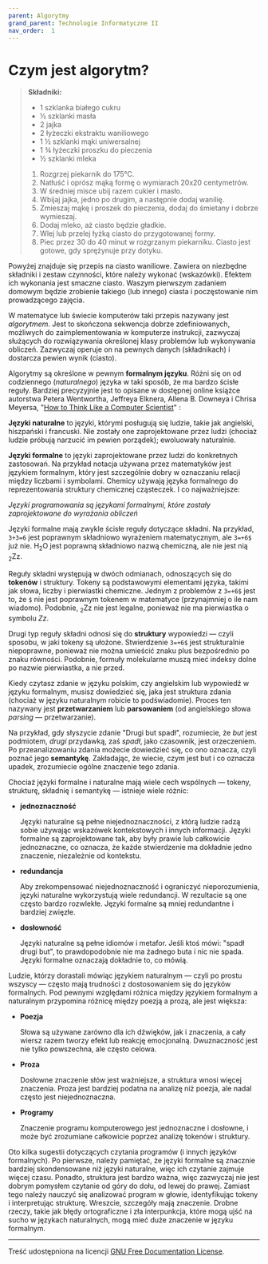 ```yaml
---
parent: Algorytmy
grand_parent: Technologie Informatyczne II
nav_order:  1
---
```


# Czym jest algorytm?

> **Składniki:**
> * 1 szklanka białego cukru
> * ½ szklanki masła
> * 2 jajka
> * 2 łyżeczki ekstraktu waniliowego
> * 1 ½ szklanki mąki uniwersalnej
> * 1 ¾ łyżeczki proszku do pieczenia
> * ½ szklanki mleka
>
> 1. Rozgrzej piekarnik do 175°C.
> 2. Natłuść i oprósz mąką formę o wymiarach 20x20 centymetrów.
> 3. W średniej misce ubij razem cukier i masło.
> 4. Wbijaj jajka, jedno po drugim, a następnie dodaj wanilię.
> 5. Zmieszaj mąkę i proszek do pieczenia, dodaj do śmietany i dobrze wymieszaj.
> 6. Dodaj mleko, aż ciasto będzie gładkie.
> 7. Wlej lub przelej łyżką ciasto do przygotowanej formy.
> 8. Piec przez 30 do 40 minut w rozgrzanym piekarniku. Ciasto jest gotowe, gdy sprężynuje przy dotyku.

Powyżej znajduje się przepis na ciasto waniliowe. Zawiera on niezbędne składniki i zestaw czynności, które należy wykonać (wskazówki). Efektem ich wykonania jest smaczne ciasto. Waszym pierwszym zadaniem domowym będzie zrobienie takiego (lub innego) ciasta i poczęstowanie nim prowadzącego zajęcia.

W matematyce lub świecie komputerów taki przepis nazywany jest *algorytmem*. Jest to skończona sekwencja dobrze zdefiniowanych, możliwych do zaimplementowania w komputerze instrukcji, zazwyczaj służących do rozwiązywania określonej klasy problemów lub wykonywania obliczeń. Zazwyczaj operuje on na pewnych danych (składnikach) i dostarcza pewien wynik (ciasto).

Algorytmy są określone w pewnym **formalnym języku**. Różni się on od codziennego (*naturalnego*) języka w taki sposób, że ma bardzo ścisłe reguły. Bardziej precyzyjnie jest to opisane w dostępnej online książce autorstwa Petera Wentwortha, Jeffreya Elknera, Allena B. Downeya i Chrisa Meyersa, "[How to Think Like a Computer Scientist](http://openbookproject.net/thinkcs/python/english3e/)" :

**Języki naturalne** to języki, którymi posługują się ludzie, takie jak angielski, hiszpański i francuski. Nie zostały one zaprojektowane przez ludzi (chociaż ludzie próbują narzucić im pewien porządek); ewoluowały naturalnie.

**Języki formalne** to języki zaprojektowane przez ludzi do konkretnych zastosowań. Na przykład notacja używana przez matematyków jest językiem formalnym, który jest szczególnie dobry w oznaczaniu relacji między liczbami i symbolami. Chemicy używają języka formalnego do reprezentowania struktury chemicznej cząsteczek. I co najważniejsze:

*Języki programowania są językami formalnymi, które zostały zaprojektowane do wyrażania obliczeń*

Języki formalne mają zwykle ścisłe reguły dotyczące składni. Na przykład, `3+3=6` jest poprawnym składniowo wyrażeniem matematycznym, ale `3=+6$` już nie. H<sub>2</sub>O jest poprawną składniowo nazwą chemiczną, ale nie jest nią <sub>2</sub>Zz.

Reguły składni występują w dwóch odmianach, odnoszących się do **tokenów** i struktury. Tokeny są podstawowymi elementami języka, takimi jak słowa, liczby i pierwiastki chemiczne. Jednym z problemów z `3=+6$` jest to, że `$` nie jest poprawnym tokenem w matematyce (przynajmniej o ile nam wiadomo). Podobnie, <sub>2</sub>Zz nie jest legalne, ponieważ nie ma pierwiastka o symbolu *Zz*.

Drugi typ reguły składni odnosi się do **struktury** wypowiedzi — czyli sposobu, w jaki tokeny są ułożone. Stwierdzenie `3=+6$` jest strukturalnie niepoprawne, ponieważ nie można umieścić znaku plus bezpośrednio po znaku równości. Podobnie, formuły molekularne muszą mieć indeksy dolne po nazwie pierwiastka, a nie przed.

Kiedy czytasz zdanie w języku polskim, czy angielskim lub wypowiedź w języku formalnym, musisz dowiedzieć się, jaka jest struktura zdania (chociaż w języku naturalnym robicie to podświadomie). Proces ten nazywany jest **przetwarzaniem** lub **parsowaniem** (od angielskiego słowa *parsing* — przetwarzanie).

Na przykład, gdy słyszycie zdanie "Drugi but spadł", rozumiecie, że *but* jest podmiotem, *drugi* przydawką, zaś *spadł*, jako czasownik, jest orzeczeniem. Po przeanalizowaniu zdania możecie dowiedzieć się, co ono oznacza, czyli poznać jego **semantykę**. Zakładając, że wiecie, czym jest but i co oznacza upadek, zrozumiecie ogólne znaczenie tego zdania.

Chociaż języki formalne i naturalne mają wiele cech wspólnych — tokeny, strukturę, składnię i semantykę — istnieje wiele różnic:

* **jednoznaczność**
  
  Języki naturalne są pełne niejednoznaczności, z którą ludzie radzą sobie używając wskazówek kontekstowych i innych informacji. Języki formalne są zaprojektowane tak, aby były prawie lub całkowicie jednoznaczne, co oznacza, że każde stwierdzenie ma dokładnie jedno znaczenie, niezależnie od kontekstu.

* **redundancja**
  
  Aby zrekompensować niejednoznaczność i ograniczyć nieporozumienia, języki naturalne wykorzystują wiele redundancji. W rezultacie są one często bardzo rozwlekłe. Języki formalne są mniej redundantne i bardziej zwięzłe.

* **dosłowność**
  
  Języki naturalne są pełne idiomów i metafor. Jeśli ktoś mówi: "spadł drugi but", to prawdopodobnie nie ma żadnego buta i nic nie spada. Języki formalne oznaczają dokładnie to, co mówią.

Ludzie, którzy dorastali mówiąc językiem naturalnym — czyli po prostu wszyscy — często mają trudności z dostosowaniem się do języków formalnych. Pod pewnymi względami różnica między językiem formalnym a naturalnym przypomina różnicę między poezją a prozą, ale jest większa:

* **Poezja**

   Słowa są używane zarówno dla ich dźwięków, jak i znaczenia, a cały wiersz razem tworzy efekt lub reakcję emocjonalną. Dwuznaczność jest nie tylko powszechna, ale często celowa.

* **Proza**

   Dosłowne znaczenie słów jest ważniejsze, a struktura wnosi więcej znaczenia. Proza jest bardziej podatna na analizę niż poezja, ale nadal często jest niejednoznaczna.

* **Programy**

   Znaczenie programu komputerowego jest jednoznaczne i dosłowne, i może być zrozumiane całkowicie poprzez analizę tokenów i struktury.

Oto kilka sugestii dotyczących czytania programów (i innych języków formalnych). Po pierwsze, należy pamiętać, że języki formalne są znacznie bardziej skondensowane niż języki naturalne, więc ich czytanie zajmuje więcej czasu. Ponadto, struktura jest bardzo ważna, więc zazwyczaj nie jest dobrym pomysłem czytanie od góry do dołu, od lewej do prawej. Zamiast tego należy nauczyć się analizować program w głowie, identyfikując tokeny i interpretując strukturę. Wreszcie, szczegóły mają znaczenie. Drobne rzeczy, takie jak błędy ortograficzne i zła interpunkcja, które mogą ujść na sucho w językach naturalnych, mogą mieć duże znaczenie w języku formalnym.

---

Treść udostępniona na licencji [GNU Free Documentation License](https://www.gnu.org/licenses/fdl-1.3.html).
